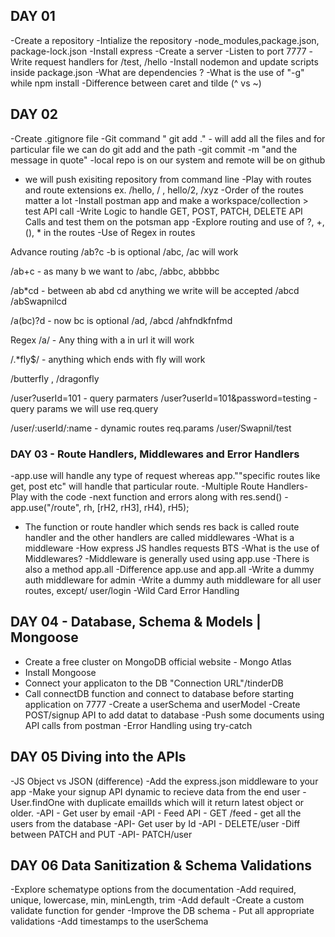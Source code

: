 ## DAY 01

-Create a repository
-Intialize the repository
-node_modules,package.json,
package-lock.json
-Install express
-Create a server
-Listen to port 7777
-Write request handlers for /test, /hello
-Install nodemon and update scripts inside package.json
-What are dependencies ?
-What is the use of "-g" while npm install
-Difference between caret and tilde (^ vs ~)

## DAY 02

-Create .gitignore file
-Git command " git add ." - will add all the files and for particular file we can do git add and the path
-git commit -m "and the message in quote"
-local repo is on our system and remote will be on github

- we will push exisiting repository from command line
  -Play with routes and route extensions ex. /hello, / , hello/2,
  /xyz
  -Order of the routes matter a lot
  -Install postman app and make a workspace/collection > test API call
  -Write Logic to handle GET, POST, PATCH, DELETE API Calls and test them on the potsman app
  -Explore routing and use of ?, +, (), \* in the routes
  -Use of Regex in routes

Advance routing
/ab?c -b is optional
/abc, /ac will work

/ab+c - as many b we want to
/abc, /abbc, abbbbc

/ab\*cd - between ab abd cd anything we write will be accepted
/abcd /abSwapnilcd

/a(bc)?d - now bc is optional
/ad, /abcd /ahfndkfnfmd

Regex
/a/ - Any thing with a in url it will work

/.\*fly$/ - anything which ends with fly will work

/butterfly , /dragonfly

/user?userId=101 - query parmaters
/user?userId=101&password=testing -query params
we will use req.query

/user/:userId/:name - dynamic routes
req.params
/user/Swapnil/test

### DAY 03 - Route Handlers, Middlewares and Error Handlers

-app.use will handle any type of request whereas app.""specific routes like get, post etc" will handle that particular route.
-Multiple Route Handlers- Play with the code
-next function and errors along with res.send()
-app.use("/route", rh, [rH2, rH3], rH4), rH5);

- The function or route handler which sends res back is called route handler and the other handlers are called middlewares
  -What is a middleware
  -How express JS handles requests BTS
  -What is the use of Middlewares?
  -Middleware is generally used using app.use
  -There is also a method app.all
  -Difference app.use and app.all
  -Write a dummy auth middleware for admin
  -Write a dummy auth middleware for all user routes, except/ user/login
  -Wild Card Error Handling

## DAY 04 - Database, Schema & Models | Mongoose

- Create a free cluster on MongoDB official website - Mongo Atlas
- Install Mongoose
- Connect your applicaton to the DB "Connection URL"/tinderDB
- Call connectDB function and connect to database before starting application on 7777
  -Create a userSchema and userModel
  -Create POST/signup API to add datat to database
  -Push some documents using API calls from postman
  -Error Handling using try-catch

## DAY 05 Diving into the APIs

-JS Object vs JSON (difference)
-Add the express.json middleware to your app
-Make your signup API dynamic to recieve data from the end user
-User.findOne with duplicate emailIds which will it return latest object or older.
-API - Get user by email
-API - Feed API - GET /feed - get all the users from the database
-API- Get user by Id
-API - DELETE/user
-Diff between PATCH and PUT
-API- PATCH/user

## DAY 06 Data Sanitization & Schema Validations

-Explore schematype options from the documentation
-Add required, unique, lowercase, min, minLength, trim
-Add default
-Create a custom validate function for gender
-Improve the DB schema - Put all appropriate validations
-Add timestamps to the userSchema
